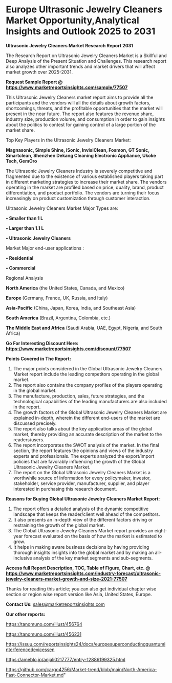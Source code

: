 # Europe Ultrasonic Jewelry Cleaners Market Opportunity,Analytical Insights and Outlook 2025 to 2031

<strong>Ultrasonic Jewelry Cleaners Market Research Report 2031</strong>

The Research Report on Ultrasonic Jewelry Cleaners Market is a Skillful and Deep Analysis of the Present Situation and Challenges. This research report also analyzes other important trends and market drivers that will affect market growth over 2025-2031.

<strong>Request Sample Report @ <a href=https://www.marketreportsinsights.com/sample/77507>https://www.marketreportsinsights.com/sample/77507</a></strong>

This Ultrasonic Jewelry Cleaners market report aims to provide all the participants and the vendors will all the details about growth factors, shortcomings, threats, and the profitable opportunities that the market will present in the near future. The report also features the revenue share, industry size, production volume, and consumption in order to gain insights about the politics to contest for gaining control of a large portion of the market share.

Top Key Players in the Ultrasonic Jewelry Cleaners Market:

<strong>Magnasonic, Simple Shine, iSonic, InvisiClean, Fosmon, GT Sonic, Smartclean, Shenzhen Dekang Cleaning Electronic Appliance, Ukoke Tech, GemOro</strong>

The Ultrasonic Jewelry Cleaners Industry is severely competitive and fragmented due to the existence of various established players taking part in different marketing strategies to increase their market share. The vendors operating in the market are profiled based on price, quality, brand, product differentiation, and product portfolio. The vendors are turning their focus increasingly on product customization through customer interaction.

Ultrasonic Jewelry Cleaners Market Major Types are:

<strong>• Smaller than 1 L

• Larger than 1.1 L

• Ultrasonic Jewelry Cleaners</strong>

Market Major end-user applications :

<strong>• Residential

• Commercial</strong>

Regional Analysis

</u><strong><b>North America</b></strong> (the United States, Canada, and Mexico)

<strong><b>Europe </b></strong>(Germany, France, UK, Russia, and Italy)

<strong><b>Asia-Pacific</b></strong> (China, Japan, Korea, India, and Southeast Asia)

<strong><b>South America</b></strong> (Brazil, Argentina, Colombia, etc.)

<strong><b>The Middle East and Africa</b></strong> (Saudi Arabia, UAE, Egypt, Nigeria, and South Africa)

<strong>Go For Interesting Discount Here: <a href=https://www.marketreportsinsights.com/discount/77507>https://www.marketreportsinsights.com/discount/77507</a></strong>

<strong>Points Covered in The Report:</strong>
<ol>
  <li>The major points considered in the Global Ultrasonic Jewelry Cleaners Market report include the leading competitors operating in the global market.</li>
  <li>The report also contains the company profiles of the players operating in the global market.</li>
  <li>The manufacture, production, sales, future strategies, and the technological capabilities of the leading manufacturers are also included in the report.</li>
  <li>The growth factors of the Global Ultrasonic Jewelry Cleaners Market are explained in-depth, wherein the different end-users of the market are discussed precisely.</li>
  <li>The report also talks about the key application areas of the global market, thereby providing an accurate description of the market to the readers/users.</li>
  <li>The report incorporates the SWOT analysis of the market. In the final section, the report features the opinions and views of the industry experts and professionals. The experts analyzed the export/import policies that are favorably influencing the growth of the Global Ultrasonic Jewelry Cleaners Market.</li>
  <li>The report on the Global Ultrasonic Jewelry Cleaners Market is a worthwhile source of information for every policymaker, investor, stakeholder, service provider, manufacturer, supplier, and player interested in purchasing this research document.</li>
</ol>
<strong>Reasons for Buying Global Ultrasonic Jewelry Cleaners Market Report:</strong>

<ol>
  <li>The report offers a detailed analysis of the dynamic competitive landscape that keeps the reader/client well ahead of the competitors.</li>
  <li>It also presents an in-depth view of the different factors driving or restraining the growth of the global market.</li>
  <li>The Global Ultrasonic Jewelry Cleaners Market report provides an eight-year forecast evaluated on the basis of how the market is estimated to grow.</li>
  <li>It helps in making aware business decisions by having providing thorough insights insights into the global market and by making an all-inclusive analysis of the key market segments and sub-segments.</li>
</ol>
<strong>Access full Report Description, TOC, Table of Figure, Chart, etc. @ <a href=https://www.marketreportsinsights.com/industry-forecast/ultrasonic-jewelry-cleaners-market-growth-and-size-2021-77507>https://www.marketreportsinsights.com/industry-forecast/ultrasonic-jewelry-cleaners-market-growth-and-size-2021-77507</a></strong>


Thanks for reading this article; you can also get individual chapter wise section or region wise report version like Asia, United States, Europe.

<strong>Contact Us:</strong>
sales@marketreportsinsights.com

<strong>Our other reports:</strong>

<a href=https://tanomuno.com/illust/456764>https://tanomuno.com/illust/456764</a>

<a href=https://tanomuno.com/illust/456231>https://tanomuno.com/illust/456231</a>

<a href=https://issuu.com/reportsinsights24/docs/europesuperconductingquantuminterferencedevicessen>https://issuu.com/reportsinsights24/docs/europesuperconductingquantuminterferencedevicessen</a>

<a href=https://ameblo.jp/anjali0217777/entry-12886199325.html>https://ameblo.jp/anjali0217777/entry-12886199325.html</a>

<a href=https://github.com/cargo4256/Market-trend/blob/main/North-America-Fast-Connector-Market.md>https://github.com/cargo4256/Market-trend/blob/main/North-America-Fast-Connector-Market.md</a>"
